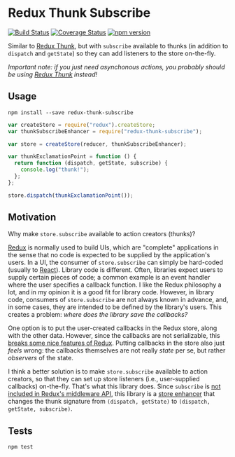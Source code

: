 # Redux Thunk Subscribe

[![Build Status](https://travis-ci.org/AugurProject/redux-thunk-subscribe.svg)](https://travis-ci.org/AugurProject/redux-thunk-subscribe) [![Coverage Status](https://coveralls.io/repos/AugurProject/redux-thunk-subscribe/badge.svg?branch=master&service=github)](https://coveralls.io/github/AugurProject/redux-thunk-subscribe?branch=master) [![npm version](https://badge.fury.io/js/redux-thunk-subscribe.svg)](https://badge.fury.io/js/redux-thunk-subscribe)

Similar to [Redux Thunk](https://github.com/gaearon/redux-thunk), but with `subscribe` available to thunks (in addition to `dispatch` and `getState`) so they can add listeners to the store on-the-fly.

*Important note: if you just need asynchonous actions, you probably should be using [Redux Thunk](https://github.com/gaearon/redux-thunk) instead!*

## Usage

```
npm install --save redux-thunk-subscribe
```

```javascript
var createStore = require("redux").createStore;
var thunkSubscribeEnhancer = require("redux-thunk-subscribe");

var store = createStore(reducer, thunkSubscribeEnhancer);

var thunkExclamationPoint = function () {
  return function (dispatch, getState, subscribe) {
    console.log("thunk!");
  };
};

store.dispatch(thunkExclamationPoint());
```

## Motivation

Why make `store.subscribe` available to action creators (thunks)?

[Redux](https://github.com/reactjs/redux) is normally used to build UIs, which are "complete" applications in the sense that no code is expected to be supplied by the application's users.  In a UI, the consumer of `store.subscribe` can simply be hard-coded (usually to [React](https://github.com/facebook/react)).  Library code is different.  Often, libraries expect users to supply certain pieces of code; a common example is an event handler where the user specifies a callback function.  I like the Redux philosophy a lot, and in my opinion it is a good fit for library code.  However, in library code, consumers of `store.subscribe` are not always known in advance, and, in some cases, they are intended to be defined by the library's users.  This creates a problem: *where does the library save the callbacks?*

One option is to put the user-created callbacks in the Redux store, along with the other data.  However, since the callbacks are not serializable, this [breaks some nice features of Redux](http://redux.js.org/docs/faq/OrganizingState.html#can-i-put-functions-promises-or-other-non-serializable-items-in-my-store-state).  Putting callbacks in the store also just *feels* wrong: the callbacks themselves are not really *state* per se, but rather *observers* of the state.

I think a better solution is to make `store.subscribe` available to action creators, so that they can set up store listeners (i.e., user-supplied callbacks) on-the-fly.  That's what this library does.  Since `subscribe` is [not included in Redux's middleware API](https://github.com/reactjs/redux/issues/922), this library is a [store enhancer](https://github.com/reactjs/redux/blob/master/docs/Glossary.md#store-enhancer) that changes the thunk signature from `(dispatch, getState)` to `(dispatch, getState, subscribe)`.

## Tests

```
npm test
```

